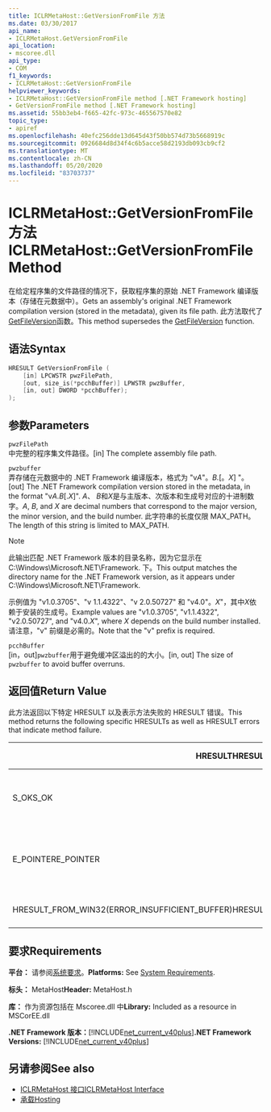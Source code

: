 ```yaml
---
title: ICLRMetaHost::GetVersionFromFile 方法
ms.date: 03/30/2017
api_name:
- ICLRMetaHost.GetVersionFromFile
api_location:
- mscoree.dll
api_type:
- COM
f1_keywords:
- ICLRMetaHost::GetVersionFromFile
helpviewer_keywords:
- ICLRMetaHost::GetVersionFromFile method [.NET Framework hosting]
- GetVersionFromFile method [.NET Framework hosting]
ms.assetid: 55bb3eb4-f665-42fc-973c-465567570e82
topic_type:
- apiref
ms.openlocfilehash: 40efc256dde13d645d43f50bb574d73b5668919c
ms.sourcegitcommit: 0926684d8d34f4c6b5acce58d2193db093cb9cf2
ms.translationtype: MT
ms.contentlocale: zh-CN
ms.lasthandoff: 05/20/2020
ms.locfileid: "83703737"
---
```

# <a name="iclrmetahostgetversionfromfile-method"></a><span data-ttu-id="c7258-102">ICLRMetaHost::GetVersionFromFile 方法</span><span class="sxs-lookup"><span data-stu-id="c7258-102">ICLRMetaHost::GetVersionFromFile Method</span></span>
<span data-ttu-id="c7258-103">在给定程序集的文件路径的情况下，获取程序集的原始 .NET Framework 编译版本（存储在元数据中）。</span><span class="sxs-lookup"><span data-stu-id="c7258-103">Gets an assembly's original .NET Framework compilation version (stored in the metadata), given its file path.</span></span> <span data-ttu-id="c7258-104">此方法取代了[GetFileVersion](getfileversion-function.md)函数。</span><span class="sxs-lookup"><span data-stu-id="c7258-104">This method supersedes the [GetFileVersion](getfileversion-function.md) function.</span></span>  
  
## <a name="syntax"></a><span data-ttu-id="c7258-105">语法</span><span class="sxs-lookup"><span data-stu-id="c7258-105">Syntax</span></span>  
  
```cpp  
HRESULT GetVersionFromFile (  
    [in] LPCWSTR pwzFilePath,  
    [out, size_is(*pcchBuffer)] LPWSTR pwzBuffer,  
    [in, out] DWORD *pcchBuffer);  
);  
```  
  
## <a name="parameters"></a><span data-ttu-id="c7258-106">参数</span><span class="sxs-lookup"><span data-stu-id="c7258-106">Parameters</span></span>  
 `pwzFilePath`  
 <span data-ttu-id="c7258-107">中完整的程序集文件路径。</span><span class="sxs-lookup"><span data-stu-id="c7258-107">[in] The complete assembly file path.</span></span>  
  
 `pwzbuffer`  
 <span data-ttu-id="c7258-108">弄存储在元数据中的 .NET Framework 编译版本，格式为 "v*A*"。*B.*[。*X*] "。</span><span class="sxs-lookup"><span data-stu-id="c7258-108">[out] The .NET Framework compilation version stored in the metadata, in the format "v*A*.*B*[.*X*]".</span></span> <span data-ttu-id="c7258-109">*A*、 *B*和*X*是与主版本、次版本和生成号对应的十进制数字。</span><span class="sxs-lookup"><span data-stu-id="c7258-109">*A*, *B*, and *X* are decimal numbers that correspond to the major version, the minor version, and the build number.</span></span> <span data-ttu-id="c7258-110">此字符串的长度仅限 MAX_PATH。</span><span class="sxs-lookup"><span data-stu-id="c7258-110">The length of this string is limited to MAX_PATH.</span></span>  
  
> [!NOTE]
> <span data-ttu-id="c7258-111">此输出匹配 .NET Framework 版本的目录名称，因为它显示在 C:\Windows\Microsoft.NET\Framework. 下。</span><span class="sxs-lookup"><span data-stu-id="c7258-111">This output matches the directory name for the .NET Framework version, as it appears under C:\Windows\Microsoft.NET\Framework.</span></span>  
  
 <span data-ttu-id="c7258-112">示例值为 "v1.0.3705"、"v 1.1.4322"、"v 2.0.50727" 和 "v4.0"。*X*"，其中*X*依赖于安装的生成号。</span><span class="sxs-lookup"><span data-stu-id="c7258-112">Example values are "v1.0.3705", "v1.1.4322", "v2.0.50727", and "v4.0.*X*", where *X* depends on the build number installed.</span></span> <span data-ttu-id="c7258-113">请注意，"v" 前缀是必需的。</span><span class="sxs-lookup"><span data-stu-id="c7258-113">Note that the "v" prefix is required.</span></span>  
  
 `pcchBuffer`  
 <span data-ttu-id="c7258-114">[in，out]`pwzbuffer`用于避免缓冲区溢出的的大小。</span><span class="sxs-lookup"><span data-stu-id="c7258-114">[in, out] The size of `pwzbuffer` to avoid buffer overruns.</span></span>  
  
## <a name="return-value"></a><span data-ttu-id="c7258-115">返回值</span><span class="sxs-lookup"><span data-stu-id="c7258-115">Return Value</span></span>  
 <span data-ttu-id="c7258-116">此方法返回以下特定 HRESULT 以及表示方法失败的 HRESULT 错误。</span><span class="sxs-lookup"><span data-stu-id="c7258-116">This method returns the following specific HRESULTs as well as HRESULT errors that indicate method failure.</span></span>  
  
|<span data-ttu-id="c7258-117">HRESULT</span><span class="sxs-lookup"><span data-stu-id="c7258-117">HRESULT</span></span>|<span data-ttu-id="c7258-118">说明</span><span class="sxs-lookup"><span data-stu-id="c7258-118">Description</span></span>|  
|-------------|-----------------|  
|<span data-ttu-id="c7258-119">S_OK</span><span class="sxs-lookup"><span data-stu-id="c7258-119">S_OK</span></span>|<span data-ttu-id="c7258-120">该方法已成功完成。</span><span class="sxs-lookup"><span data-stu-id="c7258-120">The method completed successfully.</span></span>|  
|<span data-ttu-id="c7258-121">E_POINTER</span><span class="sxs-lookup"><span data-stu-id="c7258-121">E_POINTER</span></span>|<span data-ttu-id="c7258-122">`pwzbuffer` 或 `pcchBuffer` 为 null。</span><span class="sxs-lookup"><span data-stu-id="c7258-122">`pwzbuffer` or `pcchBuffer` is null.</span></span>|  
|<span data-ttu-id="c7258-123">HRESULT_FROM_WIN32(ERROR_INSUFFICIENT_BUFFER)</span><span class="sxs-lookup"><span data-stu-id="c7258-123">HRESULT_FROM_WIN32(ERROR_INSUFFICIENT_BUFFER)</span></span>|<span data-ttu-id="c7258-124">缓冲区太小。</span><span class="sxs-lookup"><span data-stu-id="c7258-124">The buffer is too small.</span></span>|  
  
## <a name="requirements"></a><span data-ttu-id="c7258-125">要求</span><span class="sxs-lookup"><span data-stu-id="c7258-125">Requirements</span></span>  
 <span data-ttu-id="c7258-126">**平台：** 请参阅[系统要求](../../get-started/system-requirements.md)。</span><span class="sxs-lookup"><span data-stu-id="c7258-126">**Platforms:** See [System Requirements](../../get-started/system-requirements.md).</span></span>  
  
 <span data-ttu-id="c7258-127">**标头：** MetaHost</span><span class="sxs-lookup"><span data-stu-id="c7258-127">**Header:** MetaHost.h</span></span>  
  
 <span data-ttu-id="c7258-128">**库：** 作为资源包括在 Mscoree.dll 中</span><span class="sxs-lookup"><span data-stu-id="c7258-128">**Library:** Included as a resource in MSCorEE.dll</span></span>  
  
 <span data-ttu-id="c7258-129">**.NET Framework 版本：**[!INCLUDE[net_current_v40plus](../../../../includes/net-current-v40plus-md.md)]</span><span class="sxs-lookup"><span data-stu-id="c7258-129">**.NET Framework Versions:** [!INCLUDE[net_current_v40plus](../../../../includes/net-current-v40plus-md.md)]</span></span>  
  
## <a name="see-also"></a><span data-ttu-id="c7258-130">另请参阅</span><span class="sxs-lookup"><span data-stu-id="c7258-130">See also</span></span>

- [<span data-ttu-id="c7258-131">ICLRMetaHost 接口</span><span class="sxs-lookup"><span data-stu-id="c7258-131">ICLRMetaHost Interface</span></span>](iclrmetahost-interface.md)
- [<span data-ttu-id="c7258-132">承载</span><span class="sxs-lookup"><span data-stu-id="c7258-132">Hosting</span></span>](index.md)
